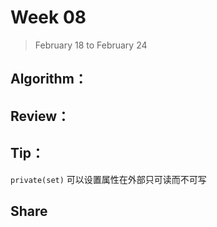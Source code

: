 # Week 08

> February 18 to February 24

## Algorithm：

## Review：

## Tip：
`private(set)` 可以设置属性在外部只可读而不可写

## Share